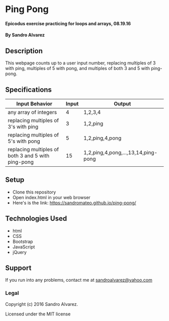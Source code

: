 # Ping Pong

#### Epicodus exercise practicing for loops and arrays, 08.19.16

#### By Sandro Alvarez

## Description

This webpage counts up to a user input number, replacing multiples of 3 with ping, multiples of 5 with pong, and multiples of both 3 and 5 with ping-pong.

## Specifications

Input Behavior | Input | Output
---------------|-------|-------
any array of integers | 4 | 1,2,3,4
replacing multiples of 3's with ping | 3 | 1,2,ping
replacing multiples of 5's with pong | 5 | 1,2,ping,4,pong
replacing multiples of both 3 and 5 with ping-pong | 15 | 1,2,ping,4,pong,...,13,14,ping-pong

## Setup

* Clone this repository
* Open index.html in your web browser
* Here's is the link:  https://sandromateo.github.io/ping-pong/

## Technologies Used

* html
* CSS
* Bootstrap
* JavaScript
* jQuery

## Support

If you run into any problems, contact me at sandroalvarez@yahoo.com

### Legal

Copyright (c) 2016 Sandro Alvarez.

Licensed under the MIT license
